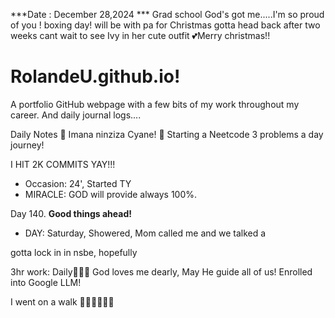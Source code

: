 ***Date : December 28,2024 *** Grad school God's got me.....I'm so proud of you ! boxing day!
will be with pa for Christmas gotta head back after two weeks cant wait to see Ivy in her cute outfit 💕Merry christmas!!
# RolandeU.github.io!

A portfolio GitHub webpage with a few bits of my work throughout my career. And daily journal logs....


Daily Notes
💚 Imana ninziza Cyane! 
💚 Starting a Neetcode 3 problems a day journey!

I HIT 2K COMMITS YAY!!!

- Occasion: 24', Started TY 
- MIRACLE: GOD will provide always 100%.

Day 140. **Good things ahead!** 
- DAY: Saturday, Showered, Mom called me and we talked a

gotta lock in in nsbe, hopefully 

3hr work: Daily💚💚💚
God loves me dearly, May He guide all of  us!
Enrolled into Google LLM! 

I went on a walk 💚💚💚💚💚💚
